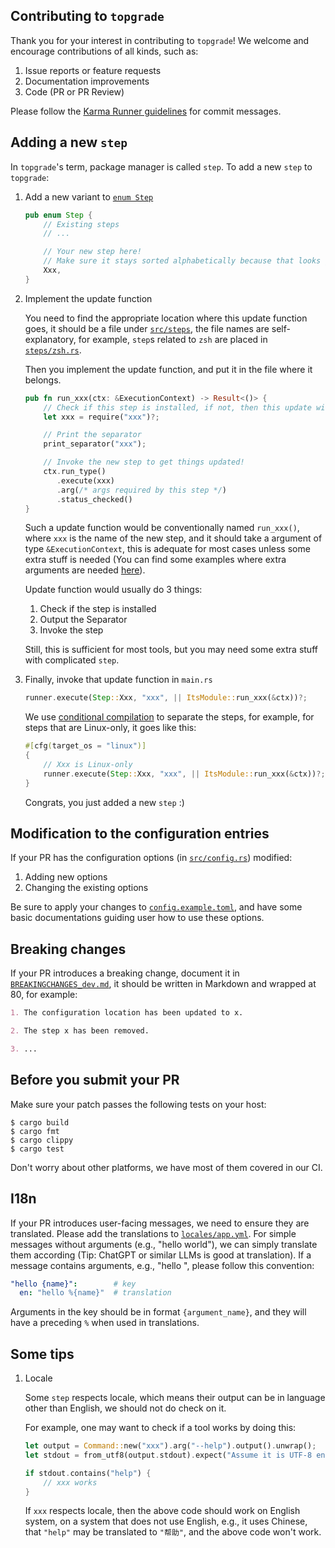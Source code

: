 ## Contributing to `topgrade`

Thank you for your interest in contributing to `topgrade`!
We welcome and encourage contributions of all kinds, such as:

1. Issue reports or feature requests
2. Documentation improvements
3. Code (PR or PR Review)

Please follow the [Karma Runner guidelines](http://karma-runner.github.io/6.2/dev/git-commit-msg.html)
for commit messages.

## Adding a new `step`

In `topgrade`'s term, package manager is called `step`.
To add a new `step` to `topgrade`:

1. Add a new variant to
   [`enum Step`](https://github.com/topgrade-rs/topgrade/blob/cb7adc8ced8a77addf2cb051d18bba9f202ab866/src/config.rs#L100)

   ```rust
   pub enum Step {
       // Existing steps
       // ...

       // Your new step here!
       // Make sure it stays sorted alphabetically because that looks great :)
       Xxx,
   }
   ```

2. Implement the update function

   You need to find the appropriate location where this update function goes, it should be
   a file under [`src/steps`](https://github.com/topgrade-rs/topgrade/tree/master/src/steps),
   the file names are self-explanatory, for example, `step`s related to `zsh` are
   placed in [`steps/zsh.rs`](https://github.com/topgrade-rs/topgrade/blob/master/src/steps/zsh.rs).

   Then you implement the update function, and put it in the file where it belongs.

   ```rust
   pub fn run_xxx(ctx: &ExecutionContext) -> Result<()> {
       // Check if this step is installed, if not, then this update will be skipped.
       let xxx = require("xxx")?;

       // Print the separator
       print_separator("xxx");

       // Invoke the new step to get things updated!
       ctx.run_type()
          .execute(xxx)
          .arg(/* args required by this step */)
          .status_checked()
   }
   ```

   Such a update function would be conventionally named `run_xxx()`, where `xxx`
   is the name of the new step, and it should take a argument of type
   `&ExecutionContext`, this is adequate for most cases unless some extra stuff is
   needed (You can find some examples where extra arguments are needed
   [here](https://github.com/topgrade-rs/topgrade/blob/7e48c5dedcfd5d0124bb9f39079a03e27ed23886/src/main.rs#L201-L219)).

   Update function would usually do 3 things:
   1. Check if the step is installed
   2. Output the Separator
   3. Invoke the step

   Still, this is sufficient for most tools, but you may need some extra stuff
   with complicated `step`.

3. Finally, invoke that update function in `main.rs`

   ```rust
   runner.execute(Step::Xxx, "xxx", || ItsModule::run_xxx(&ctx))?;
   ```

   We use [conditional compilation](https://doc.rust-lang.org/reference/conditional-compilation.html)
   to separate the steps, for example, for steps that are Linux-only, it goes
   like this:

   ```rust
   #[cfg(target_os = "linux")]
   {
       // Xxx is Linux-only
       runner.execute(Step::Xxx, "xxx", || ItsModule::run_xxx(&ctx))?;
   }
   ```

   Congrats, you just added a new `step` :)

## Modification to the configuration entries

If your PR has the configuration options
(in [`src/config.rs`](https://github.com/topgrade-rs/topgrade/blob/master/src/config.rs))
modified:

1. Adding new options
2. Changing the existing options

Be sure to apply your changes to
[`config.example.toml`](https://github.com/topgrade-rs/topgrade/blob/master/config.example.toml),
and have some basic documentations guiding user how to use these options.

## Breaking changes

If your PR introduces a breaking change, document it in [`BREAKINGCHANGES_dev.md`][bc_dev],
it should be written in Markdown and wrapped at 80, for example:

```md
1. The configuration location has been updated to x.

2. The step x has been removed.

3. ...
```

[bc_dev]: https://github.com/topgrade-rs/topgrade/blob/main/BREAKINGCHANGES_dev.md

## Before you submit your PR

Make sure your patch passes the following tests on your host:

```shell
$ cargo build
$ cargo fmt
$ cargo clippy
$ cargo test
```

Don't worry about other platforms, we have most of them covered in our CI.

## I18n

If your PR introduces user-facing messages, we need to ensure they are translated.
Please add the translations to [`locales/app.yml`][app_yml]. For simple messages
without arguments (e.g., "hello world"), we can simply translate them according
(Tip: ChatGPT or similar LLMs is good at translation). If a message contains
arguments, e.g., "hello <NAME>", please follow this convention:

```yml
"hello {name}":        # key
  en: "hello %{name}"  # translation
```

Arguments in the key should be in format `{argument_name}`, and they will have
a preceding `%` when used in translations.

[app_yml]: https://github.com/topgrade-rs/topgrade/blob/main/locales/app.yml

## Some tips

1. Locale

   Some `step` respects locale, which means their output can be in language other
   than English, we should not do check on it.

   For example, one may want to check if a tool works by doing this:

   ```rust
   let output = Command::new("xxx").arg("--help").output().unwrap();
   let stdout = from_utf8(output.stdout).expect("Assume it is UTF-8 encoded");

   if stdout.contains("help") {
       // xxx works
   }
   ```

   If `xxx` respects locale, then the above code should work on English system,
   on a system that does not use English, e.g., it uses Chinese, that `"help"` may be
   translated to `"帮助"`, and the above code won't work.
